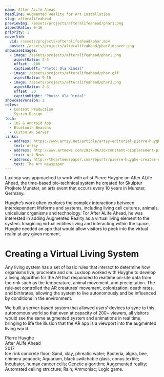 ```yaml
---
name: After ALife Ahead
headline: Augmented Reality for Art Installation
slug: afteralifeahead
previewImg: /assets/projects/afteralifeahead/phar1.png
aspectRatio: 9-16
priority: 1
coverVid:
  vid: /assets/projects/afteralifeahead/phar.mp4
  poster: /assets/projects/afteralifeahead/pharVidcover.png
showcaseImages:
  - image: /assets/projects/afteralifeahead/phar1.png
    aspectRatio: 2-3
    offset: -100
    captionLeft: "Photo: Ola Rindal"
  - image: /assets/projects/afteralifeahead/phar.gif
    aspectRatio: 9-16
  - image: /assets/projects/afteralifeahead/phar3.png
    aspectRatio: 2-3
    offset: 50
    captionRight: "Photo: Ola Rindal"
showcaseVersion: 2
roles:
  - Content Production
  - System Design
tech:
  - iOS & Android App
  - Bluetooth Beacons
  - Custom AR Server
links:
  - address: https://www.artsy.net/article/artsy-editorial-pierre-huyghes-latest-project-biotech-lab-scene-sci-fi-film
    text: Artsy
  - address: http://www.artnews.com/2017/06/26/constant-displacement-pierre-huyghe-on-his-work-at-skulptur-projekte-munster-2017/
    text: Art News
  - address: http://theartnewspaper.com/reports/pierre-huyghe-creates-sci-fi-landscape-in-m-nster/
    text: The Art Newspaper
---
```


<p>
  Luxloop was approached to work with artist Pierre Huyghe on After ALife Ahead, the time-based bio-technical system he created for Skulptur Projkete Munster, an arts event that occurs every 10 years in Munster, Germany.
</p>

<p>
  Huyghe’s work often explores the complex interactions between interdependent lifeforms and systems, including living cell cultures, animals, unicellular organisms and technology. For After ALife Ahead, he was interested in adding Augmented Reality as a virtual living element to the system. Imagining virtual entities living and interacting within the space, Huyghe needed an app that would allow visitors to peek into the virtual realm at any given moment.
</p>

<h1>Creating a Virtual Living System</h1>

<p>
  Any living system has a set of basic rules that interact to determine how organisms live, procreate and die. Luxloop worked with Huyghe to develop a living algorithm for the AR that responded to realtime on-site data from the rink such as the temperature, animal movement, and precipitation. The rule-set controlled the AR creatures’ movement, colonization, death rates, and birthrates, allowing the system to live autonomously and be influenced by conditions in the environment.
</p>

<p>
  We built a server-based system that allowed users’ devices to sync to this autonomous world so that even at capacity of 200+ viewers, all visitors would see the same augmented system and animations in real time, bringing to life the illusion that the AR app is a viewport into the augmented living world.
</p>

<p class="italic justLeft">
  Pierre Huyghe<br>
  After ALife Ahead<br>
  2017<br>
  Ice rink concrete floor; Sand, clay, phreatic water; Bacteria, algea, bee, chimera peacock; Aquarium, black switchable glass, conus textile; Incubator, human cancer cells; Genetic algorithm; Augemented reality; Automated ceiling structure; Rain; Ammoniac; Logic game.
</p>
